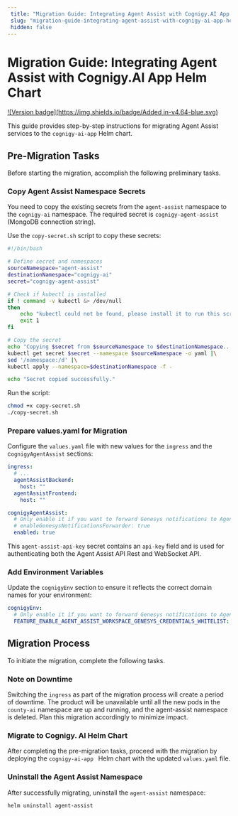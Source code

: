```yaml
---
 title: "Migration Guide: Integrating Agent Assist with Cognigy.AI App Helm Chart" 
 slug: "migration-guide-integrating-agent-assist-with-cognigy-ai-app-helm-chart" 
 hidden: false 
---
```


# Migration Guide: Integrating Agent Assist with Cognigy.AI App Helm Chart

[![Version badge](https://img.shields.io/badge/Added in-v4.64-blue.svg)](../../../release-notes/4.64.md)

This guide provides step-by-step instructions for migrating Agent Assist services to the `cognigy-ai-app` Helm chart.

## Pre-Migration Tasks

Before starting the migration, accomplish the following preliminary tasks.

### Copy Agent Assist Namespace Secrets

You need to copy the existing secrets from the `agent-assist` namespace to the `cognigy-ai` namespace. The required secret is `cognigy-agent-assist` (MongoDB connection string).

Use the `copy-secret.sh` script to copy these secrets:

```bash
#!/bin/bash

# Define secret and namespaces
sourceNamespace="agent-assist"
destinationNamespace="cognigy-ai"
secret="cognigy-agent-assist"

# Check if kubectl is installed
if ! command -v kubectl &> /dev/null
then
    echo "kubectl could not be found, please install it to run this script."
    exit 1
fi

# Copy the secret
echo "Copying $secret from $sourceNamespace to $destinationNamespace..."
kubectl get secret $secret --namespace $sourceNamespace -o yaml |\
sed '/namespace:/d' |\
kubectl apply --namespace=$destinationNamespace -f -

echo "Secret copied successfully."

```

Run the script:

```bash
chmod +x copy-secret.sh
./copy-secret.sh
```

### Prepare values.yaml for Migration

Configure the `values.yaml` file with new values for the `ingress` and the c`ognigyAgentAssist` sections:

```yaml
ingress:
  # ...
  agentAssistBackend:
    host: ""
  agentAssistFrontend:
    host: ""

cognigyAgentAssist:
  # Only enable it if you want to forward Genesys notifications to Agent Assist,
  # enableGenesysNotificationsForwarder: true
  enabled: true
```

This `agent-assist-api-key` secret contains an `api-key` field and is used for authenticating both the Agent Assist API Rest and WebSocket API.

### Add Environment Variables

Update the `cognigyEnv` section to ensure it reflects the correct domain names for your environment:

```yaml
cognigyEnv:
  # Only enable it if you want to forward Genesys notifications to Agent Assist,
  FEATURE_ENABLE_AGENT_ASSIST_WORKSPACE_GENESYS_CREDENTIALS_WHITELIST: "*"
```

## Migration Process

To initiate the migration, complete the following tasks.

### Note on Downtime

Switching the `ingress` as part of the migration process will create a period of downtime. The product will be unavailable until all the new pods in the `county-ai` namespace are up and running, and the agent-assist namespace is deleted. Plan this migration accordingly to minimize impact.

### Migrate to Cognigy. AI Helm Chart

After completing the pre-migration tasks, proceed with the migration by deploying the `cognigy-ai-app ` Helm chart with the updated `values.yaml` file.

### Uninstall the Agent Assist Namespace

After successfully migrating, uninstall the `agent-assist` namespace:

```bash
helm uninstall agent-assist
```
